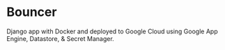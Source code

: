 # Bouncer
Django app with Docker and deployed to Google Cloud using Google App Engine, Datastore, & Secret Manager.
